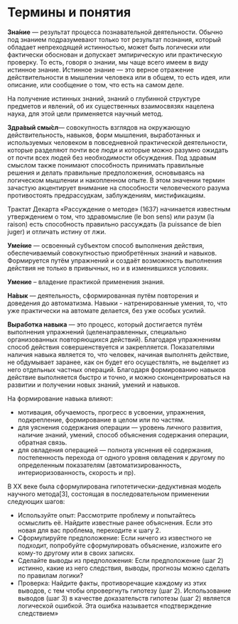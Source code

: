 #  Термины и понятия

**Зна́ние** — результат процесса познавательной деятельности. Обычно под знанием подразумевают только тот результат познания, который обладает непреходящей истинностью, может быть логически или фактически обоснован и допускает эмпирическую или практическую проверку. То есть, говоря о знании, мы чаще всего имеем в виду истинное знание. Истинное знание — это верное отражение действительности в мышлении человека или в общем, то есть идея, или описание, или сообщение о том, что есть на самом деле.

На получение истинных знаний, знаний о глубинной структуре предметов и явлений, об их существенных взаимосвязях нацелена наука, для этой цели применяется научный метод.

**Здра́вый смы́сл**— совокупность взглядов на окружающую действительность, навыков, форм мышления, выработанных и используемых человеком в повседневной практической деятельности, которые разделяют почти все люди и которые можно разумно ожидать от почти всех людей без необходимости обсуждения. Под здравым смыслом также понимают способность принимать правильные решения и делать правильные предположения, основываясь на логическом мышлении и накопленном опыте. В этом значении термин зачастую акцентирует внимание на способности человеческого разума противостоять предрассудкам, заблуждениям, мистификациям.

Трактат Декарта «Рассуждение о методе» (1637) начинается известным утверждением о том, что здравомыслие (le bon sens) или разум (la raison) есть способность правильно рассуждать (la puissance de bien juger) и отличать истину от лжи.

**Уме́ние** — освоенный субъектом способ выполнения действия, обеспечиваемый совокупностью приобретённых знаний и навыков. Формируется путём упражнений и создаёт возможность выполнения действия не только в привычных, но и в изменившихся условиях.

**Умение** – владение практикой применения знания.

**На́вык** — деятельность, сформированная путём повторения и доведения до автоматизма. Навыки - натренированные умения, то, что уже практически на автомате делается, без уже особых усилий.

**Выработка навыка** — это процесс, который достигается путём выполнения упражнений (целенаправленных, специально организованных повторяющихся действий). Благодаря упражнениям способ действия совершенствуется и закрепляется. Показателями наличия навыка является то, что человек, начиная выполнять действие, не обдумывает заранее, как он будет его осуществлять, не выделяет из него отдельных частных операций. Благодаря формированию навыков действие выполняется быстро и точно, и можно сконцентрироваться на развитии и получении новых знаний, умений и навыков.

На формирование навыка влияют:

* мотивация, обучаемость, прогресс в усвоении, упражнения, подкрепление, формирование в целом или по частям.
* для уяснения содержания операции — уровень личного развития, наличие знаний, умений, способ объяснения содержания операции, обратная связь.
* для овладения операцией — полнота уяснения её содержания, постепенность перехода от одного уровня овладения к другому по определенным показателям (автоматизированность, интериоризованность, скорость и пр).





В XX веке была сформулирована гипотетически-дедуктивная модель научного метода[3], состоящая в последовательном применении следующих шагов:

* Используйте опыт: Рассмотрите проблему и попытайтесь осмыслить её. Найдите известные ранее объяснения. Если это новая для вас проблема, переходите к шагу 2.
* Сформулируйте предположение: Если ничего из известного не подходит, попробуйте сформулировать объяснение, изложите его кому-то другому или в своих записях.
* Сделайте выводы из предположения: Если предположение (шаг 2) истинно, какие из него следствия, выводы, прогнозы можно сделать по правилам логики?
* Проверка: Найдите факты, противоречащие каждому из этих выводов, с тем чтобы опровергнуть гипотезу (шаг 2). Использование выводов (шаг 3) в качестве доказательств гипотезы (шаг 2) является логической ошибкой. Эта ошибка называется «подтверждение следствием»
